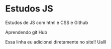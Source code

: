 # Estudos JS
 Estudos de JS com html e CSS e Github

 Aprendendo git Hub

 Essa linha eu adicionei diretamente no site!! Ualll
